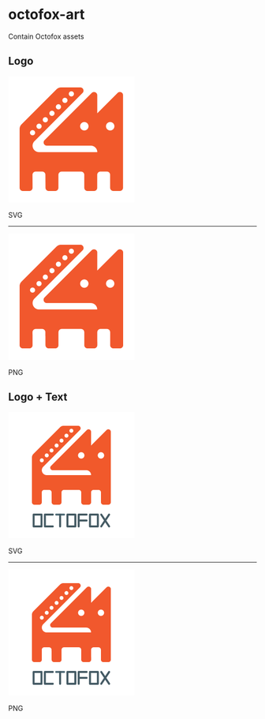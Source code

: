 # octofox-art
Contain Octofox assets

## Logo

<img src="https://github.com/octofoxio/octofox-art/blob/master/octofox-logo-512.svg" width="256" height="256" />

SVG

- - -

<img src="https://github.com/octofoxio/octofox-art/blob/master/octofox-logo-512.png" width="256" height="256" />

PNG

## Logo + Text

<img src="https://github.com/octofoxio/octofox-art/blob/master/octofox-text-logo-512.svg" width="256" height="256" />

SVG

- - -

<img src="https://github.com/octofoxio/octofox-art/blob/master/octofox-text-logo-512.png" width="256" height="256" />

PNG

